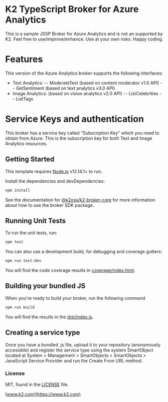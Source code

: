 # K2 TypeScript Broker for Azure Analytics

This is a sample JSSP Broker for Azure Analytics and is not an supported by K2.  Feel free to use/improve/enhance. Use at your own risks. Happy coding. 


# Features

  This version of the Azure Analytics broker supports the following interfaces:
  - Text Analytics:
   -- ModerateText (based on content moderator v1.0 API)
   -- GetSentiment (based on text analytics v3.0 API)
  - Image Analytics: (based on vision analytics v2.0 API)
   -- ListCelebrities
   -- ListTags
 
 # Service Keys and authentication
 This broker has a service key called "Subscription Key" which you need to obtain from Azure. This is the subscription key for both Text and Image Analytics resources.

## Getting Started

This template requires [Node.js](https://nodejs.org/) v12.14.1+ to run.

Install the dependencies and devDependencies:

```bash
npm install
```

See the documentation for [@k2oss/k2-broker-core](https://www.npmjs.com/package/@k2oss/k2-broker-core)
for more information about how to use the broker SDK package.

## Running Unit Tests
To run the unit tests, run:

```bash
npm test
```

You can also use a development build, for debugging and coverage gutters:

```bash
npm run test:dev
```

You will find the code coverage results in [coverage/index.html](./coverage/index.html).

## Building your bundled JS
When you're ready to build your broker, run the following command

```bash
npm run build
```

You will find the results in the [dist/index.js](./dist/index.js).

## Creating a service type
Once you have a bundled .js file, upload it to your repository (anonymously
accessible) and register the service type using the system SmartObject located
at System > Management > SmartObjects > SmartObjects > JavaScript Service
Provider and run the Create From URL method.

### License

MIT, found in the [LICENSE](./LICENSE) file.

[www.k2.com](https://www.k2.com)
